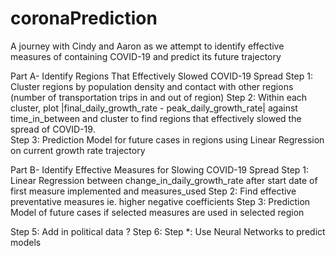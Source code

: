 # coronaPrediction
A journey with Cindy and Aaron as we attempt to identify effective measures of containing COVID-19 and predict its future trajectory

Part A- Identify Regions That Effectively Slowed COVID-19 Spread
Step 1: Cluster regions by population density and contact with other regions (number of transportation trips in and out of region)
Step 2: Within each cluster, plot |final_daily_growth_rate - peak_daily_growth_rate| against time_in_between and cluster to find regions that effectively slowed the spread of COVID-19.  
Step 3: Prediction Model for future cases in regions using Linear Regression on current growth rate trajectory 

Part B- Identify Effective Measures for Slowing COVID-19 Spread
Step 1: Linear Regression between change_in_daily_growth_rate after start date of first measure implemented and measures_used 
Step 2: Find effective preventative measures ie. higher negative coefficients
Step 3: Prediction Model of future cases if selected measures are used in selected region

Step 5: Add in political data ?
Step 6:
Step *: Use Neural Networks to predict models


